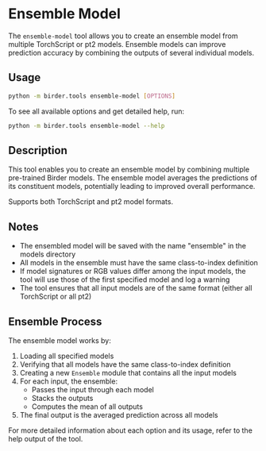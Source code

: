 # Ensemble Model

The `ensemble-model` tool allows you to create an ensemble model from multiple TorchScript or pt2 models. Ensemble models can improve prediction accuracy by combining the outputs of several individual models.

## Usage

```sh
python -m birder.tools ensemble-model [OPTIONS]
```

To see all available options and get detailed help, run:

```sh
python -m birder.tools ensemble-model --help
```

## Description

This tool enables you to create an ensemble model by combining multiple pre-trained Birder models. The ensemble model averages the predictions of its constituent models, potentially leading to improved overall performance.

Supports both TorchScript and pt2 model formats.

## Notes

- The ensembled model will be saved with the name "ensemble" in the models directory
- All models in the ensemble must have the same class-to-index definition
- If model signatures or RGB values differ among the input models, the tool will use those of the first specified model and log a warning
- The tool ensures that all input models are of the same format (either all TorchScript or all pt2)

## Ensemble Process

The ensemble model works by:

1. Loading all specified models
1. Verifying that all models have the same class-to-index definition
1. Creating a new `Ensemble` module that contains all the input models
1. For each input, the ensemble:
   - Passes the input through each model
   - Stacks the outputs
   - Computes the mean of all outputs
1. The final output is the averaged prediction across all models

For more detailed information about each option and its usage, refer to the help output of the tool.
